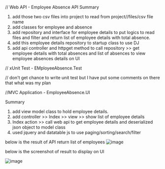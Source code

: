 // Web API - Employee Absence API
Summary 

1. add those two csv files into project to read from project//files/csv file name
2. add classes for employee and absence
3. add repository and interface for employee details to put logics to read files and filter and return list of employee details with total absence.
4. add this employee details repository to startup class to use DJ
5. add api controller and httpget method to call repository >> get employee details with total absences and list of absences to view employee absences details on UI

// xUnit Test  - EMployeeAbsence.Test

// don't get chance to write unit test but I have put some comments on there that what was my plan

//MVC Application  - EmployeeAbsence.UI

Summary

1. add view model class to hold employee details.
2. add controller >> Index >> view >> show list of employee details 
3. Index action >> call web api to get employee details and deserialized json object to model class 
4. used jquery and datatable js to use paging/sorting/search/filter

below is the result of API return list of employees
![image](https://user-images.githubusercontent.com/11857448/134523958-1ef98f55-3e3e-4bb2-af26-5654f7244bd7.png)


below is the screenshot of result to display on UI 

![image](https://user-images.githubusercontent.com/11857448/134523630-8ea3b9e4-bfd7-41b0-8887-29734569b5e1.png)


